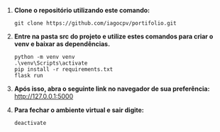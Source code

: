 1. **Clone o repositório utilizando este comando:**

    ```
    git clone https://github.com/iagocpv/portifolio.git 
    ```

2. **Entre na pasta src do projeto e utilize estes comandos para criar o venv e baixar as dependências.**

    ```
    python -m venv venv
    .\venv\Scripts\activate
    pip install -r requirements.txt
    flask run
    ```

3. **Após isso, abra o seguinte link no navegador de sua preferência:** http://127.0.0.1:5000

4. **Para fechar o ambiente virtual e sair digite:**

    ```
    deactivate
    ```